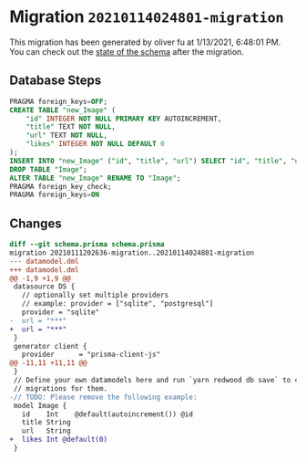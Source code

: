 # Migration `20210114024801-migration`

This migration has been generated by oliver fu at 1/13/2021, 6:48:01 PM.
You can check out the [state of the schema](./schema.prisma) after the migration.

## Database Steps

```sql
PRAGMA foreign_keys=OFF;
CREATE TABLE "new_Image" (
    "id" INTEGER NOT NULL PRIMARY KEY AUTOINCREMENT,
    "title" TEXT NOT NULL,
    "url" TEXT NOT NULL,
    "likes" INTEGER NOT NULL DEFAULT 0
);
INSERT INTO "new_Image" ("id", "title", "url") SELECT "id", "title", "url" FROM "Image";
DROP TABLE "Image";
ALTER TABLE "new_Image" RENAME TO "Image";
PRAGMA foreign_key_check;
PRAGMA foreign_keys=ON
```

## Changes

```diff
diff --git schema.prisma schema.prisma
migration 20210111202636-migration..20210114024801-migration
--- datamodel.dml
+++ datamodel.dml
@@ -1,9 +1,9 @@
 datasource DS {
   // optionally set multiple providers
   // example: provider = ["sqlite", "postgresql"]
   provider = "sqlite"
-  url = "***"
+  url = "***"
 }
 generator client {
   provider      = "prisma-client-js"
@@ -11,11 +11,11 @@
 }
 // Define your own datamodels here and run `yarn redwood db save` to create
 // migrations for them.
-// TODO: Please remove the following example:
 model Image {
   id    Int    @default(autoincrement()) @id
   title String
   url   String
+  likes Int @default(0)
 }
```


